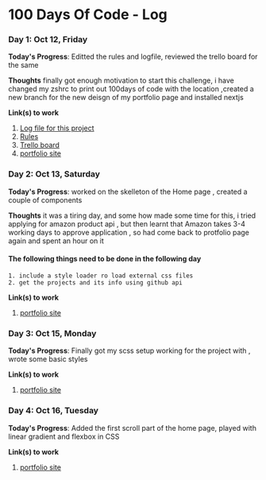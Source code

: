 # 100 Days Of Code - Log

### Day 1: Oct 12, Friday

**Today's Progress**: Editted the rules and logfile, reviewed the trello board for the same

**Thoughts** finally got enough motivation to start this challenge, i have changed my zshrc to print out 100days of code with the location ,created a new branch for the new deisgn of my portfolio page and installed nextjs 

**Link(s) to work**
1. [Log file for this project](https://github.com/akshayupadhya/100-days-of-code/blob/master/log.md)
2. [Rules](https://github.com/akshayupadhya/100-days-of-code/blob/master/rules.md)
2. [Trello board](https://trello.com/b/jho8Nznb/100daysofcode)
3. [portfolio site](https://github.com/akshayupadhya/portfolio_site/tree/2019) 

### Day 2: Oct 13, Saturday

**Today's Progress**: worked on the skelleton of the Home page , created a couple of components

**Thoughts** it was a tiring day, and some how made some time for this, i tried applying for amazon product api , but then learnt that Amazon takes 3-4 working days to approve application , so had come back to protfolio page again and spent an hour on it
#### The following things need to be done in the  following day
	1. include a style loader ro load external css files
	2. get the projects and its info using github api

**Link(s) to work**
1. [portfolio site](https://github.com/akshayupadhya/portfolio_site/tree/2019) 

### Day 3: Oct 15, Monday

**Today's Progress**: Finally got my scss setup working for the project with , wrote some basic styles

**Link(s) to work**
1. [portfolio site](https://github.com/akshayupadhya/portfolio_site/tree/2019)

### Day 4: Oct 16, Tuesday

**Today's Progress**: Added the first scroll part of the home page, played with linear gradient and flexbox in CSS

**Link(s) to work**
1. [portfolio site](https://github.com/akshayupadhya/portfolio_site/tree/2019) 


